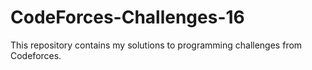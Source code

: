 # CodeForces-Challenges-16
This repository contains my solutions to programming challenges from Codeforces.
